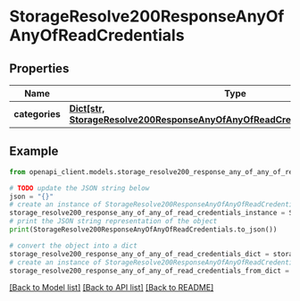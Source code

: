 # StorageResolve200ResponseAnyOfAnyOfReadCredentials


## Properties

Name | Type | Description | Notes
------------ | ------------- | ------------- | -------------
**categories** | [**Dict[str, StorageResolve200ResponseAnyOfAnyOfReadCredentialsCategoriesValue]**](StorageResolve200ResponseAnyOfAnyOfReadCredentialsCategoriesValue.md) |  | [optional] 

## Example

```python
from openapi_client.models.storage_resolve200_response_any_of_any_of_read_credentials import StorageResolve200ResponseAnyOfAnyOfReadCredentials

# TODO update the JSON string below
json = "{}"
# create an instance of StorageResolve200ResponseAnyOfAnyOfReadCredentials from a JSON string
storage_resolve200_response_any_of_any_of_read_credentials_instance = StorageResolve200ResponseAnyOfAnyOfReadCredentials.from_json(json)
# print the JSON string representation of the object
print(StorageResolve200ResponseAnyOfAnyOfReadCredentials.to_json())

# convert the object into a dict
storage_resolve200_response_any_of_any_of_read_credentials_dict = storage_resolve200_response_any_of_any_of_read_credentials_instance.to_dict()
# create an instance of StorageResolve200ResponseAnyOfAnyOfReadCredentials from a dict
storage_resolve200_response_any_of_any_of_read_credentials_from_dict = StorageResolve200ResponseAnyOfAnyOfReadCredentials.from_dict(storage_resolve200_response_any_of_any_of_read_credentials_dict)
```
[[Back to Model list]](../README.md#documentation-for-models) [[Back to API list]](../README.md#documentation-for-api-endpoints) [[Back to README]](../README.md)


